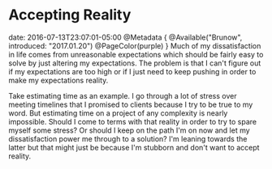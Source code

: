 # Accepting Reality
date: 2016-07-13T23:07:01-05:00
@Metadata {
  @Available("Brunow", introduced: "2017.01.20")
  @PageColor(purple)
}
Much of my dissatisfaction in life comes from unreasonable expectations which should be fairly easy to solve by just altering my expectations. The problem is that I can't figure out if my expectations are too high or if I just need to keep pushing in order to make my expectations reality.

Take estimating time as an example. I go through a lot of stress over meeting timelines that I promised to clients because I try to be true to my word. But estimating time on a project of any complexity is nearly impossible. Should I come to terms with that reality in order to try to spare myself some stress? Or should I keep on the path I'm on now and let my dissatisfaction power me through to a solution? I'm leaning towards the latter but that might just be because I'm stubborn and don't want to accept reality.
